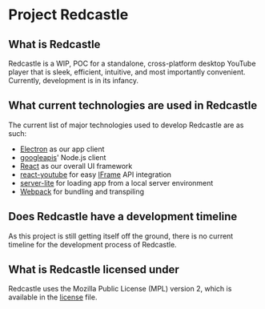 # Project Redcastle

## What is Redcastle

Redcastle is a WIP, POC for a standalone, cross-platform desktop YouTube player that is sleek, efficient, intuitive, and
most importantly convenient.
Currently, development is in its infancy.

## What current technologies are used in Redcastle

The current list of major technologies used to develop Redcastle are as such:

- [Electron](https://electronjs.org/) as our app client
- [googleapis](https://github.com/googleapis/google-api-nodejs-client)' Node.js client
- [React](https://reactjs.org) as our overall UI framework
- [react-youtube](https://www.npmjs.com/package/react-youtube) for easy
[IFrame](https://developers.google.com/youtube/iframe_api_reference) API integration
- [server-lite](https://github.com/MaddHacker/server-lite) for loading app from a local server environment
- [Webpack](https://webpack.js.org/) for bundling and transpiling

## Does Redcastle have a development timeline

As this project is still getting itself off the ground, there is no current timeline for the development process of
Redcastle.

## What is Redcastle licensed under

Redcastle uses the Mozilla Public License (MPL) version 2, which is available in the [license](license) file.
